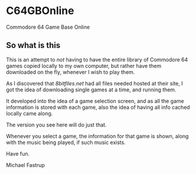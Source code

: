 # C64GBOnline

Commodore 64 Game Base Online

## So what is this

This is an attempt to *not* having to have the entire library of Commodore 64 games copied locally to my own computer, but rather have them downloaded on the fly, whenever I wish to play them.

As I discovered that *8bitfiles.net* had all files needed hosted at their site, I got the idea of downloading single games at a time, and running them.

It developed into the idea of a game selection screen, and as all the game information is stored with each game, also the idea of having all info cached locally came along.

The version you see here will do just that.

Whenever you select a game, the information for that game is shown, along with the music being played, if such music exists.

Have fun.

Michael Fastrup